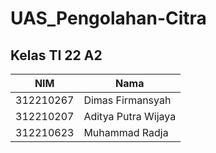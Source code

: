 # UAS_Pengolahan-Citra

## Kelas TI 22 A2
| NIM | Nama |
| - | - |
| 312210267 | Dimas Firmansyah |
| 312210207 | Aditya Putra Wijaya |
| 312210623 | Muhammad Radja |

## 
